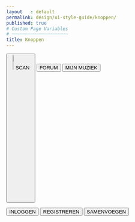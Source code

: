 ```yaml
---
layout   : default
permalink: design/ui-style-guide/knoppen/
published: true
# Custom Page Variables
# ─────────────────────
title: Knoppen
---
```


<button class="button"> <img src="/1718-nmd3-project-clauwers_cocquyt/assets/img/qrcode.png" width="10%"/> SCAN </button> 
<button class="button"> FORUM </button>
<button class="button"> MIJN MUZIEK </button>  

<button class="button"> INLOGGEN </button> 
<button class="button"> REGISTREREN </button>
<button class="button"> SAMENVOEGEN </button>  
